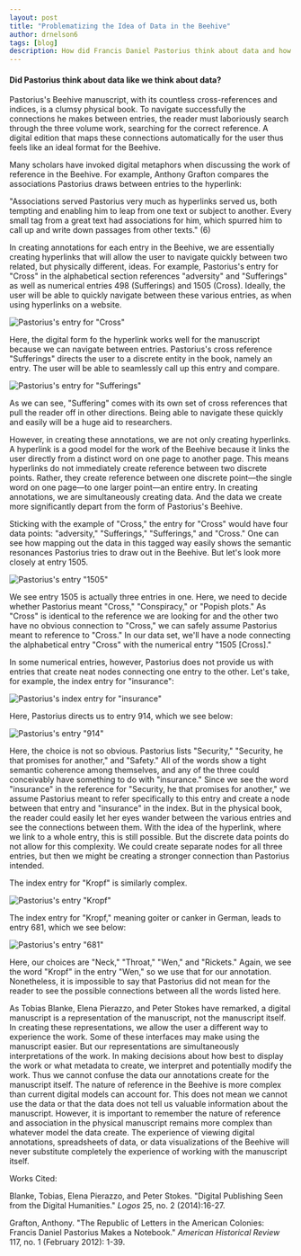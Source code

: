 ```yaml
---
layout: post
title: "Problematizing the Idea of Data in the Beehive"
author: drnelson6
tags: [blog]
description: How did Francis Daniel Pastorius think about data and how is it represented in his Beehive manuscript?
---
```

#### Did Pastorius think about data like we think about data?

Pastorius's Beehive manuscript, with its countless cross-references and indices, is a clumsy physical book. To navigate successfully the connections he makes between entries, the reader must laboriously search through the three volume work, searching for the correct reference. A digital edition that maps these connections automatically for the user thus feels like an ideal format for the Beehive.

Many scholars have invoked digital metaphors when discussing the work of reference in the Beehive. For example, Anthony Grafton compares the associations Pastorius draws between entries to the hyperlink:

"Associations served Pastorius very much as hyperlinks served us, both tempting and enabling him to leap from one text or subject to another. Every small tag from a great text had associations for him, which spurred him to call up and write down passages from other texts." (6)

In creating annotations for each entry in the Beehive, we are essentially creating hyperlinks that will allow the user to navigate quickly between two related, but physically different, ideas. For example, Pastorius's entry for "Cross" in the alphabetical section references "adversity" and  "Sufferings" as well as numerical entries 498 (Sufferings) and 1505 (Cross). Ideally, the user will be able to quickly navigate between these various entries, as when using hyperlinks on a website.

![Pastorius's entry for "Cross"](https://stacks.stanford.edu/image/iiif/ps974xt6740%2F1607_0445/878,3354,2905,581/full/0/default.jpg)

Here, the digital form fo the hyperlink works well for the manuscript because we can navigate between entries. Pastorius's cross reference "Sufferings" directs the user to a discrete entity in the book, namely an entry. The user will be able to seamlessly call up this entry and compare.

![Pastorius's entry for "Sufferings"](https://stacks.stanford.edu/image/iiif/fm855tg5659%2F1607_0523/733,2520,3048,644/full/0/default.jpg)

As we can see, "Suffering" comes with its own set of cross references that pull the reader off in other directions. Being able to navigate these quickly and easily will be a huge aid to researchers.

However, in creating these annotations, we are not only creating hyperlinks. A hyperlink is a good model for the work of the Beehive because it links the user directly from a distinct word on one page to another page. This means hyperlinks do not immediately create reference between two discrete points. Rather, they create reference between one discrete point—the single word on one page—to one larger point—an entire entry. In creating annotations, we are simultaneously creating data. And the data we create more significantly depart from the form of Pastorius's Beehive.

Sticking with the example of "Cross," the entry for "Cross" would have four data points: "adversity," "Sufferings," "Sufferings," and "Cross." One can see how mapping out the data in this tagged way easily shows the semantic resonances Pastorius tries to draw out in the Beehive. But let's look more closely at entry 1505.

![Pastorius's entry "1505"](https://stacks.stanford.edu/image/iiif/fm855tg5659%2F1607_0772/400,300,3000,900/full/0/default.jpg)

We see entry 1505 is actually three entries in one. Here, we need to decide whether Pastorius meant "Cross," "Conspiracy," or "Popish plots." As "Cross" is identical to the reference we are looking for and the other two have no obvious connection to "Cross," we can safely assume Pastorius meant to reference to "Cross." In our data set, we'll have a node connecting the alphabetical entry "Cross" with the numerical entry "1505 [Cross]."

In some numerical entries, however, Pastorius does not provide us with entries that create neat nodes connecting one entry to the other. Let's take, for example, the index entry for "insurance":

![Pastorius's index entry for "insurance"](https://stacks.stanford.edu/image/iiif/gw497tq8651%2F1607_0969/1150,2290,470,131/full/0/default.jpg)

Here, Pastorius directs us to entry 914, which we see below:

![Pastorius's entry "914"](https://stacks.stanford.edu/image/iiif/fm855tg5659%2F1607_0647/700,3400,3000,800/full/0/default.jpg)

Here, the choice is not so obvious. Pastorius lists "Security," "Security, he that promises for another," and "Safety." All of the words show a tight semantic coherence among themselves, and any of the three could conceivably have something to do with "insurance." Since we see the word "insurance" in the reference for "Security, he that promises for another," we assume Pastorius meant to refer specifically to this entry and create a node between that entry and "insurance" in the index. But in the physical book, the reader could easily let her eyes wander between the various entries and see the connections between them. With the idea of the hyperlink, where we link to a whole entry, this is still possible. But the discrete data points do not allow for this complexity. We could create separate nodes for all three entries, but then we might be creating a stronger connection than Pastorius intended.

The index entry for "Kropf" is similarly complex.

![Pastorius's entry "Kropf"](https://stacks.stanford.edu/image/iiif/gw497tq8651%2F1607_0970/full/full/0/default.jpg)

The index entry for "Kropf," meaning goiter or canker in German, leads to entry 681, which we see below:

 ![Pastorius's entry "681"](https://stacks.stanford.edu/image/iiif/fm855tg5659%2F1607_0629/700,250,3000,800/full/0/default.jpg)

Here, our choices are "Neck," "Throat," "Wen," and "Rickets." Again, we see the word "Kropf" in the entry "Wen," so we use that for our annotation. Nonetheless, it is impossible to say that Pastorius did not mean for the reader to see the possible connections between all the words listed here.

As Tobias Blanke, Elena Pierazzo, and Peter Stokes have remarked, a digital manuscript is a representation of the manuscript, not the manuscript itself. In creating these representations, we allow the user a different way to experience the work. Some of these interfaces may make using the manuscript easier. But our representations are simultaneously interpretations of the work. In making decisions about how best to display the work or what metadata to create, we interpret and potentially modify the work. Thus we cannot confuse the data our annotations create for the manuscript itself. The nature of reference in the Beehive is more complex than current digital models can account for. This does not mean we cannot use the data or that the data does not tell us valuable information about the manuscript. However, it is important to remember the nature of reference and association in the physical manuscript remains more complex than whatever model the data create. The experience of viewing digital annotations, spreadsheets of data, or data visualizations of the Beehive will never substitute completely the experience of working with the manuscript itself.

Works Cited:

Blanke, Tobias, Elena Pierazzo, and Peter Stokes. "Digital Publishing Seen from the Digital Humanities." _Logos_ 25, no. 2 (2014):16-27.

Grafton, Anthony. "The Republic of Letters in the American Colonies: Francis Daniel Pastorius Makes a Notebook." _American Historical Review_ 117, no. 1 (February 2012): 1-39.
